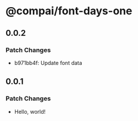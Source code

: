 # @compai/font-days-one

## 0.0.2

### Patch Changes

- b971bb4f: Update font data

## 0.0.1

### Patch Changes

- Hello, world!
